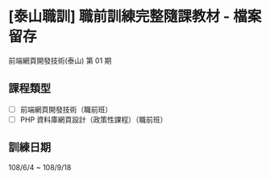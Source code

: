 # [泰山職訓] 職前訓練完整隨課教材 - 檔案留存
前端網頁開發技術(泰山) 第 01 期
## 課程類型
- [ ] 前端網頁開發技術（職前班）
- [ ] PHP 資料庫網頁設計（政策性課程）（職前班）

## 訓練日期 
108/6/4 ~ 108/9/18